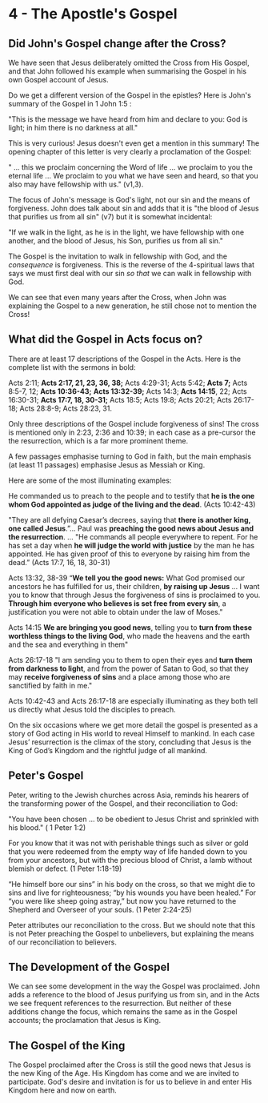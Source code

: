 # 4 - The Apostle's Gospel

## Did John's Gospel change after the Cross?

We have seen that Jesus deliberately omitted the Cross from His Gospel, and that John followed his example when summarising the Gospel in his own Gospel account of Jesus.

Do we get a different version of the Gospel in the epistles? Here is John's summary of the Gospel in 1 John 1:5 :

"This is the message we have heard from him and declare to you: God is light; in him there is no darkness at all."

This is very curious! Jesus doesn't even get a mention in this summary! The opening chapter of this letter is very clearly a proclamation of the Gospel:

" ... this we proclaim concerning the Word of life ... we proclaim to you the eternal life ... We proclaim to you what we have seen and heard, so that you also may have fellowship with us." (v1,3).

The focus of John's message is God's light, not our sin and the means of forgiveness. John does talk about sin and adds that it is "the blood of Jesus that purifies us from all sin" (v7) but it is somewhat incidental:

"If we walk in the light, as he is in the light, we have fellowship with one another, and the blood of Jesus, his Son, purifies us from all sin."

The Gospel is the invitation to walk in fellowship with God, and the *consequence* is forgiveness. This is the reverse of the 4-spiritual laws that says we must first deal with our sin *so that* we can walk in fellowship with God.

We can see that even many years after the Cross, when John was explaining the Gospel to a new generation, he still chose not to mention the Cross!

## What did the Gospel in Acts focus on?

There are at least 17 descriptions of the Gospel in the Acts. Here is the complete list with the sermons in bold:

Acts 2:11; **Acts 2:17, 21, 23, 36, 38;** Acts 4:29-31; Acts 5:42; **Acts 7;** Acts 8:5-7, 12; **Acts 10:36-43;** **Acts 13:32-39;** Acts 14:3; **Acts 14:15**, 22; Acts 16:30-31; **Acts 17:7, 18, 30-31;** Acts 18:5; Acts 19:8; Acts 20:21; Acts 26:17-18; Acts 28:8-9; Acts 28:23, 31.

Only three descriptions of the Gospel include forgiveness of sins! The cross is mentioned only in 2:23, 2:36 and 10:39; in each case as a pre-cursor the the resurrection, which is a far more prominent theme.

A few passages emphasise turning to God in faith, but the main emphasis (at least 11 passages) emphasise Jesus as Messiah or King.

Here are some of the most illuminating examples:

He commanded us to preach to the people and to testify that **he is the one whom God appointed as judge of the living and the dead**. (Acts 10:42-43)

"They are all defying Caesar’s decrees, saying that **there is another king, one called Jesus**.”... Paul was **preaching the good news about Jesus and the resurrection**. ... "He commands all people everywhere to repent. For he has set a day when **he will judge the world with justice** by the man he has appointed. He has given proof of this to everyone by raising him from the dead.” (Acts 17:7, 16, 18, 30-31)

Acts 13:32, 38-39 “**We tell you the good news:** What God promised our ancestors he has fulfilled for us, their children, **by raising up Jesus** ... I want you to know that through Jesus the forgiveness of sins is proclaimed to you. **Through him everyone who believes is set free from every sin**, a justification you were not able to obtain under the law of Moses."

Acts 14:15 **We are bringing you good news**, telling you to **turn from these worthless things to the living God**, who made the heavens and the earth and the sea and everything in them"

Acts 26:17-18 "I am sending you to them to open their eyes and **turn them from darkness to light**, and from the power of Satan to God, so that they may **receive forgiveness of sins** and a place among those who are sanctified by faith in me."

Acts 10:42-43 and Acts 26:17-18 are especially illuminating as they both tell us directly what Jesus told the disciples to preach.

On the six occasions where we get more detail the gospel is presented as a story of God acting in His world to reveal Himself to mankind. In each case Jesus’ resurrection is the climax of the story, concluding that Jesus is the King of God’s Kingdom and the rightful judge of all mankind.

## Peter's Gospel

Peter, writing to the Jewish churches across Asia, reminds his hearers of the transforming power of the Gospel, and their reconciliation to God:

"You have been chosen ... to be obedient to Jesus Christ and sprinkled with his blood." ( 1 Peter 1:2)

For you know that it was not with perishable things such as silver or gold that you were redeemed from the empty way of life handed down to you from your ancestors, but with the precious blood of Christ, a lamb without blemish or defect. (1 Peter 1:18-19)

“He himself bore our sins” in his body on the cross, so that we might die to sins and live for righteousness; “by his wounds you have been healed.” For “you were like sheep going astray,” but now you have returned to the Shepherd and Overseer of your souls. (1 Peter 2:24-25)

Peter attributes our reconciliation to the cross. But we should note that this is not Peter preaching the Gospel to unbelievers, but explaining the means of our reconciliation to believers.

## The Development of the Gospel

We can see some development in the way the Gospel was proclaimed. John adds a reference to the blood of Jesus purifying us from sin, and in the Acts we see frequent references to the resurrection. But neither of these additions change the focus, which remains the same as in the Gospel accounts; the proclamation that Jesus is King.

## The Gospel of the King

The Gospel proclaimed after the Cross is still the good news that Jesus is the new King of the Age. His Kingdom has come and we are invited to participate. God's desire and invitation is for us to believe in and enter His Kingdom here and now on earth.
